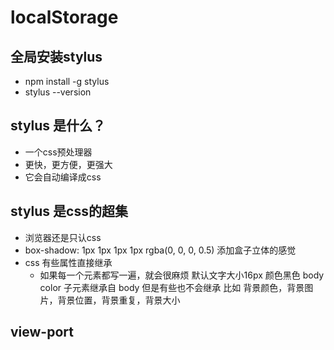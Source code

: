 # localStorage  

## 全局安装stylus
- npm install -g stylus
- stylus --version

## stylus 是什么？
- 一个css预处理器
- 更快，更方便，更强大
- 它会自动编译成css

## stylus 是css的超集
- 浏览器还是只认css
- box-shadow: 1px 1px 1px 1px rgba(0, 0, 0, 0.5) 添加盒子立体的感觉
- css 有些属性直接继承
  - 如果每一个元素都写一遍，就会很麻烦
  默认文字大小16px 颜色黑色 
  body color 子元素继承自 body
  但是有些也不会继承
  比如 背景颜色，背景图片，背景位置，背景重复，背景大小


## view-port